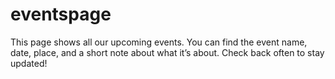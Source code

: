 # eventspage
This page shows all our upcoming events. You can find the event name, date, place, and a short note about what it’s about. Check back often to stay updated!
